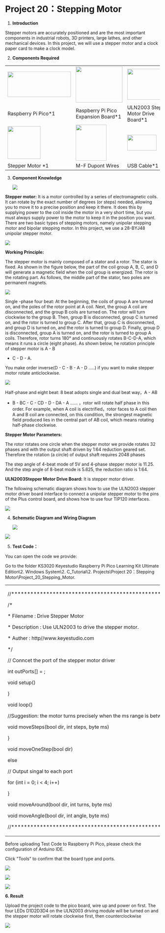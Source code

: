 # Project 20：Stepping Motor

1.  **Introduction**

Stepper motors are accurately positioned and are the most important
components in industrial robots, 3D printers, large lathes, and other
mechanical devices. In this project, we will use a stepper motor and a
clock paper card to make a clock model.

2.  **Components Required**

<table>
<tbody>
<tr class="odd">
<td><img src="https://raw.githubusercontent.com/keyestudio/KS3020-KS3020F-Keyestudio-Raspberry-Pi-Pico-Ultimate-Starter-Kit-Arduino/master/media/e4d763773ba5bc91a3df128e040f491e.jpeg" style="width:2.14792in;height:0.85556in" /></td>
<td><img src="https://raw.githubusercontent.com/keyestudio/KS3020-KS3020F-Keyestudio-Raspberry-Pi-Pico-Ultimate-Starter-Kit-Arduino/master/media/e0c3777cc7b4a2c6e400c07ef05c70dd.png" style="width:1.57917in;height:1.21528in" /></td>
<td><img src="https://raw.githubusercontent.com/keyestudio/KS3020-KS3020F-Keyestudio-Raspberry-Pi-Pico-Ultimate-Starter-Kit-Arduino/master/media/6c9c142fb9187aeb8337493ca5dd5ee7.jpeg" style="width:1.56111in;height:1.03819in" /></td>
</tr>
<tr class="even">
<td>Raspberry Pi Pico*1</td>
<td>Raspberry Pi Pico Expansion Board*1</td>
<td>ULN2003 Stepper Motor Drive Board*1</td>
</tr>
<tr class="odd">
<td><img src="https://raw.githubusercontent.com/keyestudio/KS3020-KS3020F-Keyestudio-Raspberry-Pi-Pico-Ultimate-Starter-Kit-Arduino/master/media/8ebb14a35091dc8d02d95cb6748dd1e9.png" style="width:1.11389in;height:1.10208in" /></td>
<td><img src="https://raw.githubusercontent.com/keyestudio/KS3020-KS3020F-Keyestudio-Raspberry-Pi-Pico-Ultimate-Starter-Kit-Arduino/master/media/70ceedcda00dab3b484e5eddbd0382de.png" style="width:1.03472in;height:1.22153in" /></td>
<td><img src="https://raw.githubusercontent.com/keyestudio/KS3020-KS3020F-Keyestudio-Raspberry-Pi-Pico-Ultimate-Starter-Kit-Arduino/master/media/7dcbd02995be3c142b2f97df7f7c03ce.png" style="width:0.99028in;height:0.52986in" /></td>
</tr>
<tr class="even">
<td>Stepper Motor *1</td>
<td>M-F Dupont Wires</td>
<td>USB Cable*1</td>
</tr>
</tbody>
</table>

3.  **Component Knowledge**
    
    ![](/media/8ebb14a35091dc8d02d95cb6748dd1e9.png)

**Stepper motor:** It is a motor controlled by a series of
electromagnetic coils. It can rotate by the exact number of degrees (or
steps) needed, allowing you to move it to a precise position and keep it
there. It does this by supplying power to the coil inside the motor in a
very short time, but you must always supply power to the motor to keep
it in the position you want. There are two basic types of stepping
motors, namely unipolar stepping motor and bipolar stepping motor. In
this project, we use a 28-BYJ48 unipolar stepper motor.

![](/media/bea0e202b7bfe23d1fdcdbbe996aa6da.jpeg)

**Working Principle:**

The stepper motor is mainly composed of a stator and a rotor. The stator
is fixed. As shown in the figure below, the part of the coil group A, B,
C, and D will generate a magnetic field when the coil group is
energized. The rotor is the rotating part. As follows, the middle part
of the stator, two poles are permanent magnets.

![](/media/32748e0804b1fff434181cb228b23242.png)

Single -phase four beat: At the beginning, the coils of group A are
turned on, and the poles of the rotor point at A coil. Next, the group A
coil are disconnected, and the group B coils are turned on. The rotor
will turn clockwise to the group B. Then, group B is disconnected, group
C is turned on, and the rotor is turned to group C. After that, group C
is disconnected, and group D is turned on, and the rotor is turned to
group D. Finally, group D is disconnected, group A is turned on, and the
rotor is turned to group A coils. Therefore, rotor turns 180° and
continuously rotates B-C-D-A, which means it runs a circle (eight
phase). As shown below, he rotation principle of stepper motor is A - B
- C - D - A.

You make order inverse(D - C - B - A - D .....) if you want to make
stepper motor rotate anticlockwise.

![](/media/b8ae50bbdee2dd5bc683e8c450baee6a.png)

Half-phase and eight beat: 8 beat adopts single and dual beat way，A - AB
- B - BC - C - CD - D - DA - A ...... ，rotor will rotate half phase in
this order. For example, when A coil is electrified，rotor faces to A
coil then A and B coil are connected, on this condition, the strongest
magnetic field produced lies in the central part of AB coil, which means
rotating half-phase clockwise.

**Stepper Motor Parameters:**

The rotor rotates one circle when the stepper motor we provide rotates
32 phases and with the output shaft driven by 1:64 reduction geared set.
Therefore the rotation (a circle) of output shaft requires 2048 phases

The step angle of 4-beat mode of 5V and 4-phase stepper motor is 11.25.
And the step angle of 8-beat mode is 5.625, the reduction ratio is 1:64.

**ULN2003Stepper Motor Drive Board:** It is stepper motor driver.

The following schematic diagram shows how to use the ULN2003 stepper
motor driver board interface to connect a unipolar stepper motor to the
pins of the Plus control board, and shows how to use four TIP120
interfaces.

![](/media/6fa632d2b70e97dd55565d23ec15d245.png)

4.  **Schematic Diagram and Wiring Diagram**
    
    ![](/media/ba02656bb1cb44ce8edb187a10dc7bef.png)

![](/media/6f72f7b5f6a520099d7714236372a9fe.png)

5.  **Test Code：**

You can open the code we provide:

Go to the folder KS3020 Keyestudio Raspberry Pi Pico Learning Kit
Ultimate Edition\\2. Windows System\\2. C\_Tutorial\\2.
Projects\\Project 20：Stepping Motor\\Project\_20\_Stepping\_Motor.

<table>
<tbody>
<tr class="odd">
<td><p>//**********************************************************************</p>
<p>/*</p>
<p>* Filename : Drive Stepper Motor</p>
<p>* Description : Use ULN2003 to drive the stepper motor.</p>
<p>* Auther : http//www.keyestudio.com</p>
<p>*/</p>
<p>// Conncet the port of the stepper motor driver</p>
<p>int outPorts[] = ;</p>
<p>void setup() </p>
<p>}</p>
<p>void loop()</p>
<p></p>
<p>//Suggestion: the motor turns precisely when the ms range is between 3 and 20</p>
<p>void moveSteps(bool dir, int steps, byte ms) </p>
<p>}</p>
<p>void moveOneStep(bool dir) </p>
<p>else </p>
<p>// Output singal to each port</p>
<p>for (int i = 0; i &lt; 4; i++) </p>
<p>}</p>
<p>void moveAround(bool dir, int turns, byte ms)</p>
<p>void moveAngle(bool dir, int angle, byte ms)</p>
<p>//********************************************************************************</p></td>
</tr>
</tbody>
</table>

Before uploading Test Code to Raspberry Pi Pico, please check the
configuration of Arduino IDE.

Click "Tools" to confirm that the board type and ports.

![](/media/d186d166f9536d1ff7229f9fab41e5a1.png)

![](/media/42adcb67c506c7ecb29848d757cc16e1.png)

![](/media/50f642c3f5ebdc08e933b1cb1fcd9608.png)

**6. Result**

Upload the project code to the pico board, wire up and power on first.
The four LEDs D1D2D3D4 on the ULN2003 driving module will be turned on
and the stepper motor will rotate clockwise first, then counterclockwise

![](/media/8dc4a0547390e0108c3960c31d330ee7.png)
